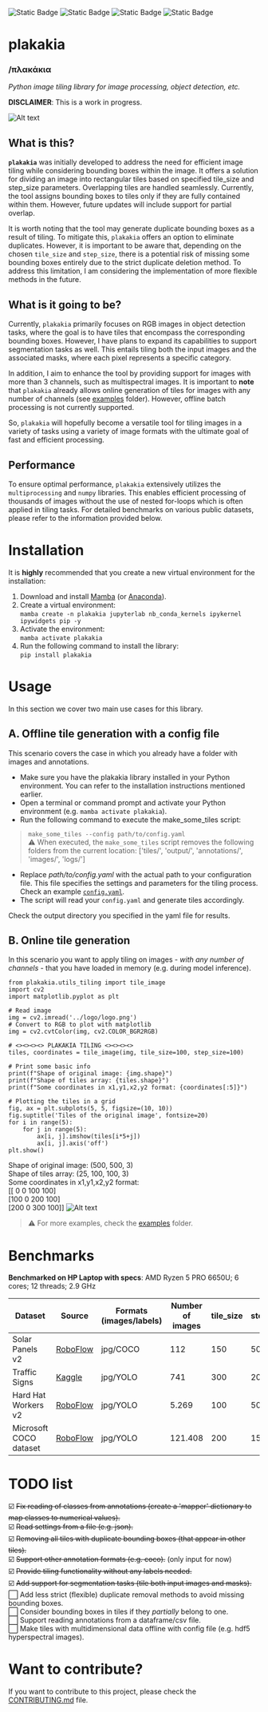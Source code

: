 ![Static Badge](https://badgen.net/github/release/kalfasyan/plakakia)
![Static Badge](https://badgen.net/github/license/kalfasyan/plakakia)
![Static Badge](https://badgen.net/github/stars/kalfasyan/plakakia)
![Static Badge](https://badgen.net/github/open-issues/kalfasyan/plakakia)

# plakakia 
### /πλακάκια  
*Python image tiling library for image processing, object detection, etc.*

**DISCLAIMER**: This is a work in progress.  
  
![Alt text](logo/logo.png?raw=true "This is a \"plakaki\", meaning tile in Greek.")  

## What is this?
**`plakakia`** was initially developed to address the need for efficient image tiling while considering bounding boxes within the image. It offers a solution for dividing an image into rectangular tiles based on specified tile_size and step_size parameters. Overlapping tiles are handled seamlessly. Currently, the tool assigns bounding boxes to tiles only if they are fully contained within them. However, future updates will include support for partial overlap.

It is worth noting that the tool may generate duplicate bounding boxes as a result of tiling. To mitigate this, `plakakia` offers an option to eliminate duplicates. However, it is important to be aware that, depending on the chosen `tile_size` and `step_size`, there is a potential risk of missing some bounding boxes entirely due to the strict duplicate deletion method. To address this limitation, I am considering the implementation of more flexible methods in the future.  

## What is it going to be?
Currently, `plakakia` primarily focuses on RGB images in object detection tasks, where the goal is to have tiles that encompass the corresponding bounding boxes. However, I have plans to expand its capabilities to support segmentation tasks as well. This entails tiling both the input images and the associated masks, where each pixel represents a specific category.

In addition, I aim to enhance the tool by providing support for images with more than 3 channels, such as multispectral images. It is important to **note** that `plakakia` already allows online generation of tiles for images with any number of channels (see [examples](examples/) folder). However, offline batch processing is not currently supported.  

So, `plakakia` will hopefully become a versatile tool for tiling images in a variety of tasks using a variety of image formats with the ultimate goal of fast and efficient processing.

## Performance
To ensure optimal performance, `plakakia` extensively utilizes the `multiprocessing` and `numpy` libraries. This enables efficient processing of thousands of images without the use of nested for-loops which is often applied in tiling tasks. For detailed benchmarks on various public datasets, please refer to the information provided below.
  
# Installation

It is **highly** recommended that you create a new virtual environment for the installation:    
 1. Download and install [Mamba](https://mamba.readthedocs.io/en/latest/installation.html) (or [Anaconda](https://www.anaconda.com/products/distribution)). 
 2. Create a virtual environment:  
 `mamba create -n plakakia jupyterlab nb_conda_kernels ipykernel ipywidgets pip -y`  
 3. Activate the environment:  
 `mamba activate plakakia`
4. Run the following command to install the library:  
`pip install plakakia`  

# Usage

In this section we cover two main use cases for this library.
## A. Offline tile generation with a config file
This scenario covers the case in which you already have a folder with images and annotations.
 - Make sure you have the plakakia library installed in your Python environment. You can refer to the installation instructions mentioned earlier.
 - Open a terminal or command prompt and activate your Python environment (e.g. `mamba activate plakakia`).
 - Run the following command to execute the make_some_tiles script:  
  > `make_some_tiles --config path/to/config.yaml`  
  ⚠️ When executed, the `make_some_tiles` script removes the following folders from the current location: ['tiles/', 'output/', 'annotations/', 'images/', 'logs/']
-    Replace *path/to/config.yaml* with the actual path to your configuration file. This file specifies the settings and parameters for the tiling process. Check an example [`config.yaml`](plakakia/config.yaml).  
 - The script will read your `config.yaml` and generate tiles accordingly.  

 Check the output directory you specified in the yaml file for results.  
  
## B. Online tile generation
In this scenario you want to apply tiling on images - *with any number of channels* - that you have loaded in memory (e.g. during model inference).  
```
from plakakia.utils_tiling import tile_image
import cv2
import matplotlib.pyplot as plt

# Read image
img = cv2.imread('../logo/logo.png')
# Convert to RGB to plot with matplotlib
img = cv2.cvtColor(img, cv2.COLOR_BGR2RGB)

# <><><><> PLAKAKIA TILING <><><><> 
tiles, coordinates = tile_image(img, tile_size=100, step_size=100)

# Print some basic info
print(f"Shape of original image: {img.shape}")
print(f"Shape of tiles array: {tiles.shape}")
print(f"Some coordinates in x1,y1,x2,y2 format: {coordinates[:5]}")

# Plotting the tiles in a grid
fig, ax = plt.subplots(5, 5, figsize=(10, 10))
fig.suptitle('Tiles of the original image', fontsize=20)
for i in range(5):
    for j in range(5):
        ax[i, j].imshow(tiles[i*5+j])
        ax[i, j].axis('off')
plt.show()
```
Shape of original image: (500, 500, 3)  
Shape of tiles array: (25, 100, 100, 3)  
Some coordinates in x1,y1,x2,y2 format:  
[[  0   0 100 100]  
 [100   0 200 100]  
 [200   0 300 100]]
![Alt text](logo/tiles.png?raw=true "The result of the tiling process.")  
  

> ⚠️ For more examples, check the [examples](examples/) folder.   
    
# Benchmarks

**Benchmarked on HP Laptop with specs**: AMD Ryzen 5 PRO 6650U; 6 cores; 12 threads; 2.9 GHz

| Dataset | Source | Formats (images/labels) | Number of images | tile_size | step_size | tiles generated | plakakia performance |
| ------------- | ------------- | ------------- | ------------- | ------------- | ------------- | ------------- | ------------- |
| Solar Panels v2  | [RoboFlow](https://universe.roboflow.com/roboflow-100/solar-panels-taxvb/dataset/2) | jpg/COCO | 112  | 150 | 50 | 3.075 | 1,11 sec | 
| Traffic Signs  | [Kaggle](https://www.kaggle.com/datasets/valentynsichkar/traffic-signs-dataset-in-yolo-format) | jpg/YOLO | 741  | 300 | 200 | 1.695 | 2,8 sec | 
| Hard Hat Workers v2  | [RoboFlow](https://public.roboflow.com/object-detection/hard-hat-workers/2) | jpg/YOLO | 5.269 | 100 | 50 | 21.678 | 6,94 sec| 
| Microsoft COCO dataset  | [RoboFlow](https://public.roboflow.com/object-detection/microsoft-coco-subset) | jpg/YOLO | 121.408 | 200 | 150 | 177.039 | 3 min 4 sec| 

# TODO list
  
 ☑️ ~~Fix reading of classes from annotations (create a 'mapper' dictionary to map classes to numerical values).~~  
 ☑️ ~~Read settings from a file (e.g. json).~~  
 ☑️ ~~Removing all tiles with duplicate bounding boxes (that appear in other tiles).~~  
 ☑️ ~~Support other annotation formats (e.g. coco).~~ (only input for now)  
 ☑️ ~~Provide tiling functionality without any labels needed.~~  
 ☑️ ~~Add support for segmentation tasks (tile both input images and masks).~~  
 ⬜️ Add less strict (flexible) duplicate removal methods to avoid missing bounding boxes.  
 ⬜️ Consider bounding boxes in tiles if they *partially* belong to one.  
 ⬜️ Support reading annotations from a dataframe/csv file.  
 ⬜️ Make tiles with multidimensional data offline with config file (e.g. hdf5 hyperspectral images).  
   
  
# Want to contribute?
If you want to contribute to this project, please check the [CONTRIBUTING.md](CONTRIBUTING.md) file.
